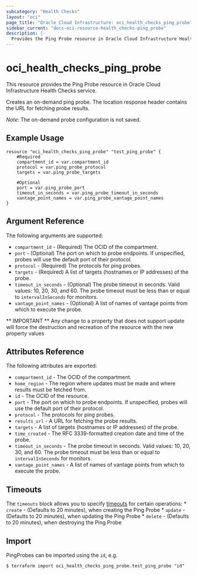 ```yaml
---
subcategory: "Health Checks"
layout: "oci"
page_title: "Oracle Cloud Infrastructure: oci_health_checks_ping_probe"
sidebar_current: "docs-oci-resource-health_checks-ping_probe"
description: |-
  Provides the Ping Probe resource in Oracle Cloud Infrastructure Health Checks service
---
```


# oci_health_checks_ping_probe
This resource provides the Ping Probe resource in Oracle Cloud Infrastructure Health Checks service.

Creates an on-demand ping probe. The location response header contains the URL for
fetching probe results.

*Note:* The on-demand probe configuration is not saved.


## Example Usage

```hcl
resource "oci_health_checks_ping_probe" "test_ping_probe" {
	#Required
	compartment_id = var.compartment_id
	protocol = var.ping_probe_protocol
	targets = var.ping_probe_targets

	#Optional
	port = var.ping_probe_port
	timeout_in_seconds = var.ping_probe_timeout_in_seconds
	vantage_point_names = var.ping_probe_vantage_point_names
}
```

## Argument Reference

The following arguments are supported:

* `compartment_id` - (Required) The OCID of the compartment.
* `port` - (Optional) The port on which to probe endpoints. If unspecified, probes will use the default port of their protocol. 
* `protocol` - (Required) The protocols for ping probes.
* `targets` - (Required) A list of targets (hostnames or IP addresses) of the probe.
* `timeout_in_seconds` - (Optional) The probe timeout in seconds. Valid values: 10, 20, 30, and 60. The probe timeout must be less than or equal to `intervalInSeconds` for monitors. 
* `vantage_point_names` - (Optional) A list of names of vantage points from which to execute the probe.


** IMPORTANT **
Any change to a property that does not support update will force the destruction and recreation of the resource with the new property values

## Attributes Reference

The following attributes are exported:

* `compartment_id` - The OCID of the compartment.
* `home_region` - The region where updates must be made and where results must be fetched from. 
* `id` - The OCID of the resource.
* `port` - The port on which to probe endpoints. If unspecified, probes will use the default port of their protocol. 
* `protocol` - The protocols for ping probes.
* `results_url` - A URL for fetching the probe results.
* `targets` - A list of targets (hostnames or IP addresses) of the probe.
* `time_created` - The RFC 3339-formatted creation date and time of the probe. 
* `timeout_in_seconds` - The probe timeout in seconds. Valid values: 10, 20, 30, and 60. The probe timeout must be less than or equal to `intervalInSeconds` for monitors. 
* `vantage_point_names` - A list of names of vantage points from which to execute the probe.

## Timeouts

The `timeouts` block allows you to specify [timeouts](https://registry.terraform.io/providers/hashicorp/oci/latest/docs/guides/changing_timeouts) for certain operations:
	* `create` - (Defaults to 20 minutes), when creating the Ping Probe
	* `update` - (Defaults to 20 minutes), when updating the Ping Probe
	* `delete` - (Defaults to 20 minutes), when destroying the Ping Probe


## Import

PingProbes can be imported using the `id`, e.g.

```
$ terraform import oci_health_checks_ping_probe.test_ping_probe "id"
```

